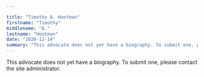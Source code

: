 ```yaml
---

title: "Timothy A. Hootman"
firstname: "Timothy"
middlename: "A."
lastname: "Hootman"
date: "2020-12-14"
summary: "This advocate does not yet have a biography. To submit one, please contact the site administrator."
---
```

This advocate does not yet have a biography. To submit one, please contact the site administrator.

